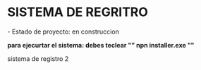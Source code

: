 <h1>SISTEMA DE REGRITRO </h1>
- Estado de proyecto: en construccion

 **para ejecurtar el sistema: debes teclear "" npn installer.exe ""**
 
 sistema de registro 2
